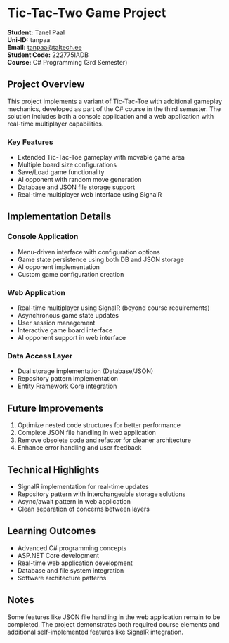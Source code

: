# Tic-Tac-Two Game Project

**Student:** Tanel Paal  
**Uni-ID:** tanpaa  
**Email:** tanpaa@taltech.ee  
**Student Code:** 222775IADB  
**Course:** C# Programming (3rd Semester)

## Project Overview
This project implements a variant of Tic-Tac-Toe with additional gameplay mechanics, developed as part of the C# course in the third semester. The solution includes both a console application and a web application with real-time multiplayer capabilities.

### Key Features
- Extended Tic-Tac-Toe gameplay with movable game area
- Multiple board size configurations
- Save/Load game functionality
- AI opponent with random move generation
- Database and JSON file storage support
- Real-time multiplayer web interface using SignalR

## Implementation Details

### Console Application
- Menu-driven interface with configuration options
- Game state persistence using both DB and JSON storage
- AI opponent implementation
- Custom game configuration creation

### Web Application
- Real-time multiplayer using SignalR (beyond course requirements)
- Asynchronous game state updates
- User session management
- Interactive game board interface
- AI opponent support in web interface

### Data Access Layer
- Dual storage implementation (Database/JSON)
- Repository pattern implementation
- Entity Framework Core integration

## Future Improvements
1. Optimize nested code structures for better performance
2. Complete JSON file handling in web application
3. Remove obsolete code and refactor for cleaner architecture
4. Enhance error handling and user feedback

## Technical Highlights
- SignalR implementation for real-time updates
- Repository pattern with interchangeable storage solutions
- Async/await pattern in web application
- Clean separation of concerns between layers

## Learning Outcomes
- Advanced C# programming concepts
- ASP.NET Core development
- Real-time web application development
- Database and file system integration
- Software architecture patterns

## Notes
Some features like JSON file handling in the web application remain to be completed. The project demonstrates both required course elements and additional self-implemented features like SignalR integration.
